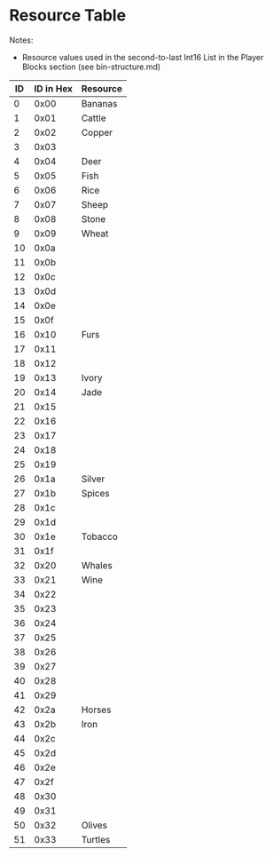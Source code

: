 # Resource Table

Notes:
* Resource values used in the second-to-last Int16 List in the Player Blocks section (see bin-structure.md)

ID | ID in Hex | Resource
--- | --- | ---
0 | 0x00 | Bananas
1 | 0x01 | Cattle
2 | 0x02 | Copper
3 | 0x03 | 
4 | 0x04 | Deer
5 | 0x05 | Fish
6 | 0x06 | Rice
7 | 0x07 | Sheep
8 | 0x08 | Stone
9 | 0x09 | Wheat
10 | 0x0a | 
11 | 0x0b | 
12 | 0x0c | 
13 | 0x0d | 
14 | 0x0e | 
15 | 0x0f | 
16 | 0x10 | Furs
17 | 0x11 | 
18 | 0x12 | 
19 | 0x13 | Ivory
20 | 0x14 | Jade
21 | 0x15 | 
22 | 0x16 | 
23 | 0x17 | 
24 | 0x18 | 
25 | 0x19 | 
26 | 0x1a | Silver
27 | 0x1b | Spices
28 | 0x1c | 
29 | 0x1d | 
30 | 0x1e | Tobacco
31 | 0x1f | 
32 | 0x20 | Whales
33 | 0x21 | Wine
34 | 0x22 | 
35 | 0x23 | 
36 | 0x24 | 
37 | 0x25 | 
38 | 0x26 | 
39 | 0x27 | 
40 | 0x28 | 
41 | 0x29 | 
42 | 0x2a | Horses
43 | 0x2b | Iron
44 | 0x2c | 
45 | 0x2d | 
46 | 0x2e | 
47 | 0x2f | 
48 | 0x30 | 
49 | 0x31 | 
50 | 0x32 | Olives
51 | 0x33 | Turtles

